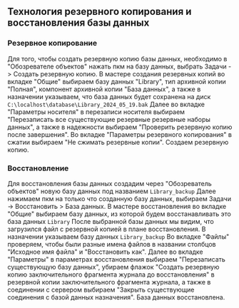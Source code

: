 ## Технология резервного копирования и восстановления базы данных 
### Резервное копирование 
Для того, чтобы создать резервную копию базы данных, необходимо в "Обозревателе объектов" нажать пкм на базу данных, выбрать Задачи -> Создать резервную копию. В мастере создания резервных копий во вкладке "Общие" выбираем базу данных "Library", тип архивной копии "Полная", компонент архивной копии "База данных", а также в назначении указываем, что база данных будет сохранена на диск
```C:\localhost\database\Library_2024_05_19.bak``` Далее во вкладке "Параметры носителя" в перезаписи носителя выбираем "Перезаписать все существующие резервные резервные наборы данных", а также в надежности выбираем "Проверить резервную копию после завершения". Во вкладке "Параметры резервного копирования" в сжатии выбираем "Не сжимать резервные копии". Создаем резервную копию.
### Восстановление
Для восстановления базы данных создадим через "Обозреватель объектов" новую базу данных под названием ```Library_backup``` Далее нажимаем пкм на только что созданную базу данных, выбираем Задачи -> Восстановить > База данных. В мастере восстановления во вкладке "Общие" выбираем базу данных, из которой будем восстанавливать это база данных ```Library``` После выбранной базы данных мы видим, что загрузился файл с резервной копией в плане восстановления. В назначении указываем базу данных ```Library_backup``` Во вкладке "Файлы" проверяем, чтобы были разные имена файлов в названии столбцов "Исходное имя файла" и "Восстановить как". Далее во вкладке "Параметры" в параметрах восстановления выбираем "Перезаписать существующую базу данных", убираем флажок "Создать резервную копию заключительного фрагмента журнала до восстановления" в резервной копии заключительного фрагмента журнала, а также в соединении с сервером выбираем "Закрыть существующие соединения с базой данных назначения". База данных восстановлена.
